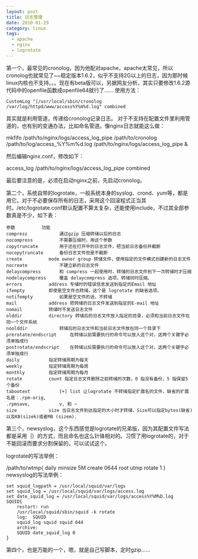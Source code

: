 ```yaml
---
layout: post
title: 日志管理
date: 2010-01-29
category: linux
tags:
  - apache
  - nginx
  - logrotate
---
```


第一个，最常见的cronolog，因为他配对apache，apache太常见，所以cronolog也就常见了~~稳定版本1.6.2，似乎不支持2G以上的日志，因为那时候linux内核也不支持。。。现在有beta版可以，另据网友分析，其实只要修改1.6.2源代码中的openfile函数成openfile64就行了……
使用方法：

    CustomLog "|/usr/local/sbin/cronolog /var/log/httpd/www/access%Y%m%d.log" combined

其实就是利用管道，传递给cronolog记录日志。
对于不支持在配置文件里利用管道的，也有别的变通办法，比如命名管道。像nginx日志就能这么做：

mkfifo /path/to/nginx/logs/access_log_pipe
/path/to/cronolog /path/to/log/access_%Y%m%d.log /path/to/nginx/logs/access_log_pipe &

然后编辑nginx.conf，修改如下：

access_log /path/to/nginx/logs/access_log_pipe combined

最后要注意的是，必须在启动nginx之前，先启动cronolog。

第二个，系统自带的logrotate，一般系统本身的syslog、crond、yum等，都是用它。对于不必要保存所有的日志，采用这个回滚程式正当其时。/etc/logrotate.conf默认配置不算太复杂，还能使用include，不过其全部参数真是不少，如下表：

    参数			功能
    compress			通过gzip 压缩转储以后的日志
    nocompress			不需要压缩时，用这个参数
    copytruncate		用于还在打开中的日志文件，把当前日志备份并截断
    nocopytruncate		备份日志文件但是不截断
    create			mode owner group 转储文件，使用指定的文件模式创建新的日志文件
    nocreate			不建立新的日志文件
    delaycompress		和 compress 一起使用时，转储的日志文件到下一次转储时才压缩
    nodelaycompress		覆盖 delaycompress 选项，转储同时压缩。
    errors			address 专储时的错误信息发送到指定的Email 地址
    ifempty			即使是空文件也转储，这个是 logrotate 的缺省选项。
    notifempty			如果是空文件的话，不转储
    mail			address 把转储的日志文件发送到指定的E-mail 地址
    nomail			转储时不发送日志文件
    olddir			directory 转储后的日志文件放入指定的目录，必须和当前日志文件在同一个文件系统
    noolddir			转储后的日志文件和当前日志文件放在同一个目录下
    prerotate/endscript		在转储以前需要执行的命令可以放入这个对，这两个关键字必须单独成行
    postrotate/endscript	在转储以后需要执行的命令可以放入这个对，这两个关键字必须单独成行
    daily			指定转储周期为每天
    weekly			指定转储周期为每周
    monthly			指定转储周期为每月
    rotate			count 指定日志文件删除之前转储的次数，0 指没有备份，5 指保留5 个备份
    tabootext			[+] list 让logrotate 不转储指定扩展名的文件，缺省的扩展名是：.rpm-orig,
    .rpmsave,			v, 和 ~
    size			size 当日志文件到达指定的大小时才转储，Size可以指定bytes(缺省)以及KB(sizek)或者MB (sizem).

第三个，newsyslog，这个东西感觉是logrotate的兄弟版，因为其配置文件写法都是采用｛｝的方式，而且命名也这么针锋相对的。习惯了用logrotate的，对于不能回滚而要求分割保留的，可以试试这个。

logrotate的写法举例：

/path/to/wtmp{
    daily
    minsize 5M
    create 0644 root utmp
    rotate 1
}
newsyslog的写法举例：

    set squid_logpath = /usr/local/squid/var/logs
    set squid_log = /usr/local/squid/var/logs/access.log
    set date_squid_log = /usr/local/squid/var/logs/access%Y%M%D.log
    SQUID{
        restart: run
        /usr/local/squid/sbin/squid -k rotate
        log:  SQUID
        squid_log squid squid 644
        archive:
        SQUID date_squid_log 0
    }

第四个，也是万能的一个，嗯，就是自己写脚本，定时gzip……

